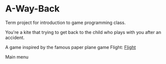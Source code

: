# A-Way-Back
Term project for introduction to game programming class.

You're a kite that trying to get back to the child who plays with you after an accident.

A game inspired by the famous paper plane game Flight: [Flight](https://armorgames.com/play/7598/flight)

Main menu
![]()

